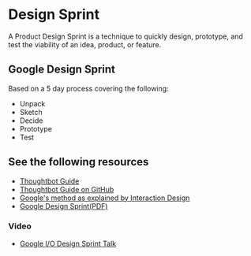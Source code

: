 # Design Sprint

A Product Design Sprint is a technique to quickly design, prototype, and test the viability of an idea, product, or feature.

## Google Design Sprint

Based on a 5 day process covering the following:

* Unpack
* Sketch
* Decide
* Prototype
* Test

## See the following resources

* [Thoughtbot Guide](https://thoughtbot.com/product-design-sprint/guide)
* [Thoughtbot Guide on GitHub](https://github.com/thoughtbot/design-sprint)
* [Google's method as explained by Interaction Design](https://www.interaction-design.org/literature/article/make-your-ux-design-process-agile-using-google-s-methodology)
* [Google Design Sprint(PDF)](https://developers.google.com/design-sprint/downloads/DesignSprintMethods.pdf)

### Video

* [Google I/O Design Sprint Talk](https://www.youtube.com/watch?v=aWQUSiOZ0x8)